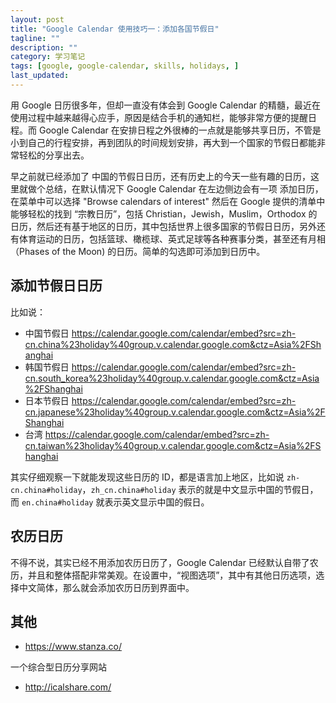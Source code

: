 ```yaml
---
layout: post
title: "Google Calendar 使用技巧一：添加各国节假日"
tagline: ""
description: ""
category: 学习笔记
tags: [google, google-calendar, skills, holidays, ]
last_updated:
---
```


用 Google 日历很多年，但却一直没有体会到 Google Calendar 的精髓，最近在使用过程中越来越得心应手，原因是结合手机的通知栏，能够非常方便的提醒日程。而 Google Calendar 在安排日程之外很棒的一点就是能够共享日历，不管是小到自己的行程安排，再到团队的时间规划安排，再大到一个国家的节假日都能非常轻松的分享出去。

早之前就已经添加了 中国的节假日日历，还有历史上的今天一些有趣的日历，这里就做个总结，在默认情况下 Google Calendar 在左边侧边会有一项 添加日历，在菜单中可以选择 "Browse calendars of interest" 然后在 Google 提供的清单中能够轻松的找到 “宗教日历”，包括 Christian，Jewish，Muslim，Orthodox 的日历，然后还有基于地区的日历，其中包括世界上很多国家的节假日日历，另外还有体育运动的日历，包括篮球、橄榄球、英式足球等各种赛事分类，甚至还有月相（Phases of the Moon) 的日历。简单的勾选即可添加到日历中。

## 添加节假日日历

比如说：

- 中国节假日 <https://calendar.google.com/calendar/embed?src=zh-cn.china%23holiday%40group.v.calendar.google.com&ctz=Asia%2FShanghai>
- 韩国节假日 <https://calendar.google.com/calendar/embed?src=zh-cn.south_korea%23holiday%40group.v.calendar.google.com&ctz=Asia%2FShanghai>
- 日本节假日 <https://calendar.google.com/calendar/embed?src=zh-cn.japanese%23holiday%40group.v.calendar.google.com&ctz=Asia%2FShanghai>
- 台湾 <https://calendar.google.com/calendar/embed?src=zh-cn.taiwan%23holiday%40group.v.calendar.google.com&ctz=Asia%2FShanghai>

其实仔细观察一下就能发现这些日历的 ID，都是语言加上地区，比如说 `zh-cn.china#holiday`，`zh_cn.china#holiday` 表示的就是中文显示中国的节假日，而 `en.china#holiday` 就表示英文显示中国的假日。

## 农历日历
不得不说，其实已经不用添加农历日历了，Google Calendar 已经默认自带了农历，并且和整体搭配非常美观。在设置中，“视图选项”，其中有其他日历选项，选择中文简体，那么就会添加农历日历到界面中。

## 其他

- <https://www.stanza.co/>

一个综合型日历分享网站

- <http://icalshare.com/>
